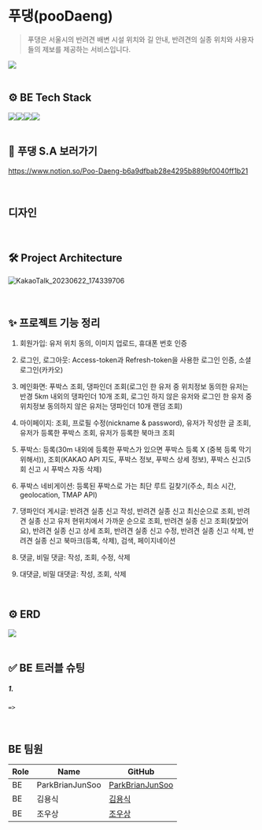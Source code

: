 # 푸댕(pooDaeng)

> 푸댕은 서울시의 반려견 배변 시설 위치와 길 안내, 반려견의 실종 위치와 사용자들의 제보를 제공하는 서비스입니다.

<div style="display: flex">
<img src="https://i.ibb.co/pr223TM/pooDaeng.png">
</div>
<br>

## ⚙️ BE Tech Stack

<div style="display: flex">
  <img src="https://img.shields.io/badge/Javascript-F7DF1E?style=for-the-badge&logo=javascript&logoColor=fff"/>
  <img src="https://img.shields.io/badge/Node.js-339933?style=for-the-badge&logo=nodedotjs&logoColor=fff"/>
  <img src="https://img.shields.io/badge/Mysql-4479A1?style=for-the-badge&logo=mysql&logoColor=fff"/>
  <img src="https://img.shields.io/badge/Npm-CB3837?style=for-the-badge&logo=npm&logoColor=fff"/>
</div>

<br>

## 📒 푸댕 S.A 보러가기

https://www.notion.so/Poo-Daeng-b6a9dfbab28e4295b889bf0040ff1b21

<br>

## 디자인

<br>

## 🛠 Project Architecture

![KakaoTalk_20230622_174339706](https://github.com/hanghae-99-real-project/back-end/assets/125964794/c8d5c614-ae6f-4c1d-9e09-1b1ff691802f)

<br>

## ✨ 프로젝트 기능 정리

1. 회원가입: 유저 위치 동의, 이미지 업로드, 휴대폰 번호 인증

2. 로그인, 로그아웃: Access-token과 Refresh-token을 사용한 로그인 인증, 소셜 로그인(카카오)

3. 메인화면: 푸박스 조회, 댕파인더 조회(로그인 한 유저 중 위치정보 동의한 유저는 반경 5km 내외의 댕파인더 10개 조회, 로그인 하지 않은 유저와 로그인 한 유저 중 위치정보 동의하지 않은 유저는 댕파인더 10개 랜덤 조회)

4. 마이페이지: 조회, 프로필 수정(nickname & password), 유저가 작성한 글 조회, 유저가 등록한 푸박스 조회, 유저가 등록한 북마크 조회

5. 푸박스: 등록(30m 내외에 등록한 푸박스가 있으면 푸박스 등록 X (중복 등록 막기 위해서)), 조회(KAKAO API 지도, 푸박스 정보, 푸박스 상세 정보), 푸박스 신고(5회 신고 시 푸박스 자동 삭제)

6. 푸박스 네비게이션: 등록된 푸박스로 가는 최단 루트 길찾기(주소, 최소 시간, geolocation, TMAP API)

7. 댕파인더 게시글: 반려견 실종 신고 작성, 반려견 실종 신고 최신순으로 조회, 반려견 실종 신고 유저 현위치에서 가까운 순으로 조회, 반려견 실종 신고 조회(찾았어요), 반려견 실종 신고 상세 조회, 반려견 실종 신고 수정, 반려견 실종 신고 삭제, 반려견 실종 신고 북마크(등록, 삭제), 검색, 페이지네이션

8. 댓글, 비밀 댓글: 작성, 조회, 수정, 삭제

9. 대댓글, 비밀 대댓글: 작성, 조회, 삭제

<!-- 9. 알림: 생성(댓글, 대댓글), 조회, 알림 읽음 처리 -->

<br>

## ⚙️ ERD

<div style="display: flex">
<img src="https://i.ibb.co/Dp3wVSg/poo-Daeng-ERD.png">
</div>

<br>

## ✅ BE 트러블 슈팅

##### 1.

```
=>
```

<br>

## BE 팀원

| Role | Name            | GitHub                                                |
| ---- | --------------- | ----------------------------------------------------- |
| BE   | ParkBrianJunSoo | [ParkBrianJunSoo](https://github.com/ParkBrianJunSoo) |
| BE   | 김용식          | [김용식](https://github.com/ystar5008)                |
| BE   | 조우상          | [조우상](https://github.com/juster0706)               |

<br>
